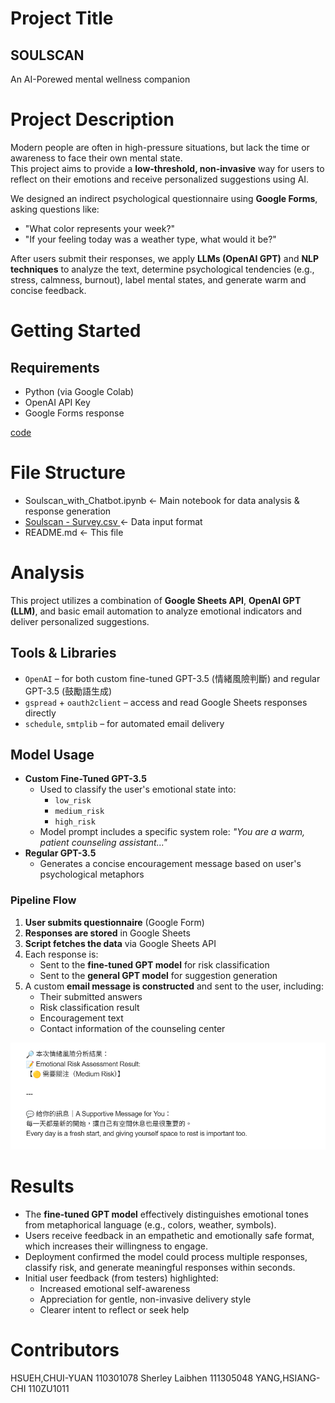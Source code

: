 # Project Title
## SOULSCAN
An AI-Porewed mental wellness companion

# Project Description
Modern people are often in high-pressure situations, but lack the time or awareness to face their own mental state.  
This project aims to provide a **low-threshold, non-invasive** way for users to reflect on their emotions and receive personalized suggestions using AI.

We designed an indirect psychological questionnaire using **Google Forms**, asking questions like:
- "What color represents your week?"
- "If your feeling today was a weather type, what would it be?"

After users submit their responses, we apply **LLMs (OpenAI GPT)** and **NLP techniques** to analyze the text, determine psychological tendencies (e.g., stress, calmness, burnout), label mental states, and generate warm and concise feedback.

# Getting Started
## Requirements
- Python (via Google Colab)
- OpenAI API Key
- Google Forms response

[code](Soulscan_with_Chatbot.ipynb)

# File Structure
- Soulscan_with_Chatbot.ipynb        ← Main notebook for data analysis & response generation
- [Soulscan - Survey.csv ](https://docs.google.com/forms/d/e/1FAIpQLSdQ4ccy-rdZMXRsHFgb98NMidGsLpApG1MZ5dAp7IIJo4W3Ew/viewform)             ← Data input format
- README.md                          ← This file

# Analysis
This project utilizes a combination of **Google Sheets API**, **OpenAI GPT (LLM)**, and basic email automation to analyze emotional indicators and deliver personalized suggestions.

## Tools & Libraries
- `OpenAI` – for both custom fine-tuned GPT-3.5 (情緒風險判斷) and regular GPT-3.5 (鼓勵語生成)
- `gspread` + `oauth2client` – access and read Google Sheets responses directly
- `schedule`, `smtplib` – for automated email delivery

## Model Usage
- **Custom Fine-Tuned GPT-3.5**
  - Used to classify the user's emotional state into:
    - `low_risk`
    - `medium_risk`
    - `high_risk`
  - Model prompt includes a specific system role: *"You are a warm, patient counseling assistant..."*
- **Regular GPT-3.5**
  - Generates a concise encouragement message based on user's psychological metaphors

### Pipeline Flow
1. **User submits questionnaire** (Google Form)
2. **Responses are stored** in Google Sheets
3. **Script fetches the data** via Google Sheets API
4. Each response is:
   - Sent to the **fine-tuned GPT model** for risk classification
   - Sent to the **general GPT model** for suggestion generation
5. A custom **email message is constructed** and sent to the user, including:
   - Their submitted answers
   - Risk classification result
   - Encouragement text
   - Contact information of the counseling center

![result](result.png)

# Results
- The **fine-tuned GPT model** effectively distinguishes emotional tones from metaphorical language (e.g., colors, weather, symbols).
- Users receive feedback in an empathetic and emotionally safe format, which increases their willingness to engage.
- Deployment confirmed the model could process multiple responses, classify risk, and generate meaningful responses within seconds.
- Initial user feedback (from testers) highlighted:
  - Increased emotional self-awareness
  - Appreciation for gentle, non-invasive delivery style
  - Clearer intent to reflect or seek help

# Contributors
HSUEH,CHUI-YUAN	110301078
Sherley Laibhen	111305048
YANG,HSIANG-CHI	110ZU1011
